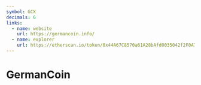 ```yaml
---
symbol: GCX
decimals: 6
links:
  - name: website
    url: https://germancoin.info/
  - name: explorer
    url: https://etherscan.io/token/0x44A67C8570a61A28bAfd0035042f2F0A73a64428
---
```


# GermanCoin
